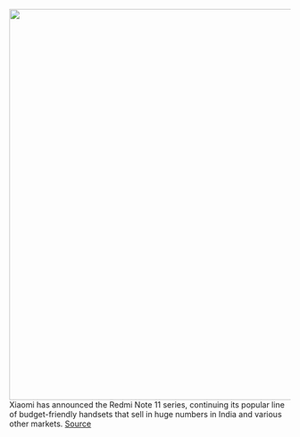 <img src='https://cdn.vox-cdn.com/thumbor/KowOn0PYhDQI4ms32T8JwTxY03s=/0x0:770x513/1200x800/filters:focal(324x196:446x318)/cdn.vox-cdn.com/uploads/chorus_image/image/70433794/Redmi_Note_11_Series_01.0.jpg' width='700px' /><br/>
Xiaomi has announced the Redmi Note 11 series, continuing its popular line of budget-friendly handsets that sell in huge numbers in India and various other markets.
<a href='https://www.theverge.com/2022/1/26/22902358/xiaomi-redmi-note-11-pro-5g-series-announced-specs'> Source <a/>